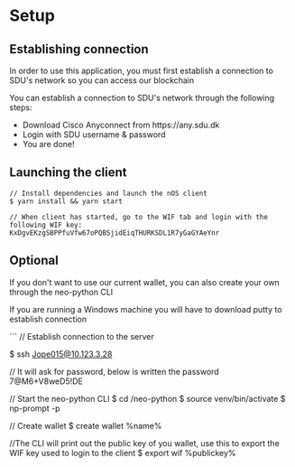 
# Setup

## Establishing connection
<p>In order to use this application, you must first establish a connection to SDU's network so you can access our blockchain</p>
<p>You can establish a connection to SDU's network through the following steps:<p/>
<ul>
  <li>Download Cisco Anyconnect from https://any.sdu.dk</li>
  <li>Login with SDU username & password</li>
  <li>You are done!</li>
</ul>
  
## Launching the client

```
// Install dependencies and launch the nOS client
$ yarn install && yarn start

// When client has started, go to the WIF tab and login with the following WIF key:
KxDgvEKzgSBPPfuVfw67oPQBSjidEiqTHURKSDL1R7yGaGYAeYnr

```


## Optional
<p>If you don't want to use our current wallet, you can also create your own through the neo-python CLI</p>
<p>If you are running a Windows machine you will have to download putty to establish connection</p>
```
// Establish connection to the server

$ ssh Jope015@10.123.3.28

// It will ask for password, below is written the password
7@M6+V8weD5!DE

// Start the neo-python CLI
$ cd /neo-python
$ source venv/bin/activate
$ np-prompt -p


// Create wallet
$ create wallet %name%

//The CLI will print out the public key of you wallet, use this to export the WIF key used to login to the client
$ export wif %publickey%



```
